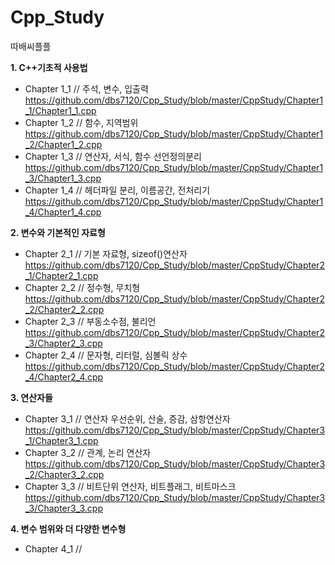 # Cpp_Study  
따배씨플플  
  
**1. C++기초적 사용법**
- Chapter 1_1   // 주석, 변수, 입출력  
https://github.com/dbs7120/Cpp_Study/blob/master/CppStudy/Chapter1_1/Chapter1_1.cpp
- Chapter 1_2   // 함수, 지역범위  
https://github.com/dbs7120/Cpp_Study/blob/master/CppStudy/Chapter1_2/Chapter1_2.cpp
- Chapter 1_3   // 연산자, 서식, 함수 선언정의분리  
https://github.com/dbs7120/Cpp_Study/blob/master/CppStudy/Chapter1_3/Chapter1_3.cpp
- Chapter 1_4   // 헤더파일 분리, 이름공간, 전처리기  
https://github.com/dbs7120/Cpp_Study/blob/master/CppStudy/Chapter1_4/Chapter1_4.cpp

**2. 변수와 기본적인 자료형**  
- Chapter 2_1   // 기본 자료형, sizeof()연산자  
https://github.com/dbs7120/Cpp_Study/blob/master/CppStudy/Chapter2_1/Chapter2_1.cpp
- Chapter 2_2   // 정수형, 무치형  
https://github.com/dbs7120/Cpp_Study/blob/master/CppStudy/Chapter2_2/Chapter2_2.cpp
- Chapter 2_3   // 부동소수점, 불리언  
https://github.com/dbs7120/Cpp_Study/blob/master/CppStudy/Chapter2_3/Chapter2_3.cpp
- Chapter 2_4   // 문자형, 리터럴, 심볼릭 상수  
https://github.com/dbs7120/Cpp_Study/blob/master/CppStudy/Chapter2_4/Chapter2_4.cpp
  
**3. 연산자들**  
- Chapter 3_1   // 연산자 우선순위, 산술, 증감, 삼항연산자  
https://github.com/dbs7120/Cpp_Study/blob/master/CppStudy/Chapter3_1/Chapter3_1.cpp
- Chapter 3_2   // 관계, 논리 연산자  
https://github.com/dbs7120/Cpp_Study/blob/master/CppStudy/Chapter3_2/Chapter3_2.cpp
- Chapter 3_3   // 비트단위 연산자, 비트플래그, 비트마스크  
https://github.com/dbs7120/Cpp_Study/blob/master/CppStudy/Chapter3_3/Chapter3_3.cpp

**4. 변수 범위와 더 다양한 변수형**  
- Chapter 4_1		// 
